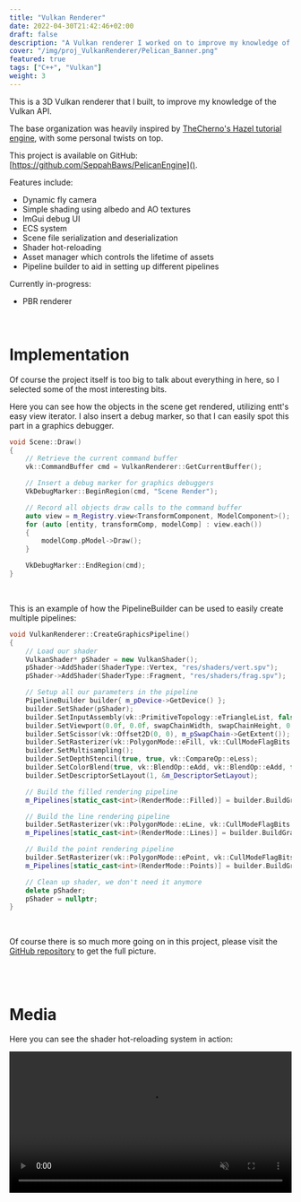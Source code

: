 ```yaml
---
title: "Vulkan Renderer"
date: 2022-04-30T21:42:46+02:00
draft: false
description: "A Vulkan renderer I worked on to improve my knowledge of the Vulkan API."
cover: "/img/proj_VulkanRenderer/Pelican_Banner.png"
featured: true
tags: ["C++", "Vulkan"]
weight: 3
---
```


This is a 3D Vulkan renderer that I built, to improve my knowledge of the Vulkan API.

The base organization was heavily inspired by [TheCherno's Hazel tutorial engine](https://github.com/TheCherno/Hazel), with some personal twists on top.

This project is available on GitHub: [https://github.com/SeppahBaws/PelicanEngine]().


Features include:
- Dynamic fly camera
- Simple shading using albedo and AO textures
- ImGui debug UI
- ECS system
- Scene file serialization and deserialization
- Shader hot-reloading
- Asset manager which controls the lifetime of assets
- Pipeline builder to aid in setting up different pipelines

Currently in-progress:
- PBR renderer

<br>

# Implementation

Of course the project itself is too big to talk about everything in here, so I selected some of the most interesting bits.

Here you can see how the objects in the scene get rendered, utilizing entt's easy view iterator.
I also insert a debug marker, so that I can easily spot this part in a graphics debugger.

```cpp
void Scene::Draw()
{
    // Retrieve the current command buffer
    vk::CommandBuffer cmd = VulkanRenderer::GetCurrentBuffer();

    // Insert a debug marker for graphics debuggers
    VkDebugMarker::BeginRegion(cmd, "Scene Render");

    // Record all objects draw calls to the command buffer
    auto view = m_Registry.view<TransformComponent, ModelComponent>();
    for (auto [entity, transformComp, modelComp] : view.each())
    {
        modelComp.pModel->Draw();
    }

    VkDebugMarker::EndRegion(cmd);
}
```

<br>

This is an example of how the PipelineBuilder can be used to easily create multiple pipelines:

```cpp
void VulkanRenderer::CreateGraphicsPipeline()
{
    // Load our shader
    VulkanShader* pShader = new VulkanShader();
    pShader->AddShader(ShaderType::Vertex, "res/shaders/vert.spv");
    pShader->AddShader(ShaderType::Fragment, "res/shaders/frag.spv");

    // Setup all our parameters in the pipeline
    PipelineBuilder builder{ m_pDevice->GetDevice() };
    builder.SetShader(pShader);
    builder.SetInputAssembly(vk::PrimitiveTopology::eTriangleList, false);
    builder.SetViewport(0.0f, 0.0f, swapChainWidth, swapChainHeight, 0.0f, 1.0f);
    builder.SetScissor(vk::Offset2D(0, 0), m_pSwapChain->GetExtent());
    builder.SetRasterizer(vk::PolygonMode::eFill, vk::CullModeFlagBits::eBack);
    builder.SetMultisampling();
    builder.SetDepthStencil(true, true, vk::CompareOp::eLess);
    builder.SetColorBlend(true, vk::BlendOp::eAdd, vk::BlendOp::eAdd, false, vk::LogicOp::eCopy);
    builder.SetDescriptorSetLayout(1, &m_DescriptorSetLayout);

    // Build the filled rendering pipeline
    m_Pipelines[static_cast<int>(RenderMode::Filled)] = builder.BuildGraphics(m_RenderPass);

    // Build the line rendering pipeline
    builder.SetRasterizer(vk::PolygonMode::eLine, vk::CullModeFlagBits::eBack);
    m_Pipelines[static_cast<int>(RenderMode::Lines)] = builder.BuildGraphics(m_RenderPass);

    // Build the point rendering pipeline
    builder.SetRasterizer(vk::PolygonMode::ePoint, vk::CullModeFlagBits::eBack);
    m_Pipelines[static_cast<int>(RenderMode::Points)] = builder.BuildGraphics(m_RenderPass);

    // Clean up shader, we don't need it anymore
    delete pShader;
    pShader = nullptr;
}
```

<br>

Of course there is so much more going on in this project, please visit the [GitHub repository](https://github.com/SeppahBaws/PelicanEngine) to get the full picture.

<br>
<br>

# Media
Here you can see the shader hot-reloading system in action:

<video width="100%" controls muted src="/img/proj_VulkanRenderer/vid/Pelican_ShaderReload.mp4">

<br>
<br>

Here is the Dear ImGui debug UI doing its job:

<video width="100%" controls muted src="/img/proj_VulkanRenderer/vid/Pelican_ImGui.mp4">
</video>

<br>
<br>

And finally, a sneak preview of the PBR renderer (currently, only simple lighting is implemented)

<video width="100%" controls muted src="/img/proj_VulkanRenderer/vid/Pelican_PBR.mp4">
</video>

<br>
<br>

used libraries:
- [glfw](https://github.com/glfw/glfw) (windowing)
- [glm](https://github.com/g-truc/glm) (maths library)
- [Dear ImGui](https://github.com/ocornut/imgui) (debug immediate-mode UI)
- [logtools](https://github.com/SeppahBaws/logtools) (small logging library)
- [tinygltf](https://github.com/syoyo/tinygltf) (loading gltf model files)
- [stb_image](https://github.com/nothings/stb) (reading/writing image files)
- [json](https://github.com/nlohmann/json) (reading/writing json files)
- [entt](https://github.com/skypjack/entt) (ECS system)

[Project Repository](https://github.com/SeppahBaws/PelicanEngine)
